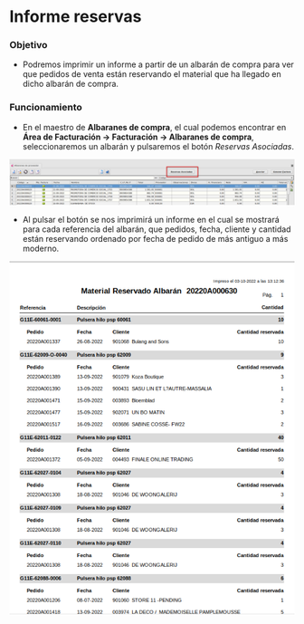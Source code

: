 # Informe reservas

### Objetivo

* Podremos imprimir un informe a partir de un albarán de compra para ver que pedidos de venta están reservando el material que ha llegado en dicho albarán de compra.

### Funcionamiento
* En el maestro de **Albaranes de compra**, el cual podemos encontrar en **Área de Facturación -> Facturación -> Albaranes de compra**, seleccionaremos un albarán y pulsaremos el botón *Reservas Asociadas*.

![Albaranes de compra](./img/form_masteralbaranesprov_guanabana.png)

* Al pulsar el botón se nos imprimirá un informe en el cual se mostrará para cada referencia del albarán, que pedidos, fecha, cliente y cantidad están reservando ordenado por fecha de pedido de más antiguo a más moderno.

![Informe reservas](./img/form_gu_i_materialreservado_guanabana.png)

